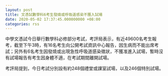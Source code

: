 ```yaml
---
layout: post
title: 文憑試數學科6考生發燒或呼吸道感染不獲入試場
date: 2020-05-02 17:37:45.000000000 +08:00
categories: rss
---
```


中學文憑試今日舉行數學科必修部分考試，考評局表示，有近49600名考生報考，截至下午3時，有16名考生向公開考試資訊中心報告，因生病而不能出席考試；另外有6名考生因發燒或出現急性呼吸道感染徵狀，不獲准進入試場，暫時沒有試場報告有考生因身體不適，在考試期間離開試場。

考評局提到，今日考試分別設有約248個禮堂或課室試場，以及246個特別試場。
